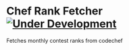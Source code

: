 # Chef Rank Fetcher  [![Under Development](https://img.shields.io/badge/under-development-orange.svg)](https://github.com/cez-aug/github-project-boilerplate) 
Fetches monthly contest ranks from codechef
